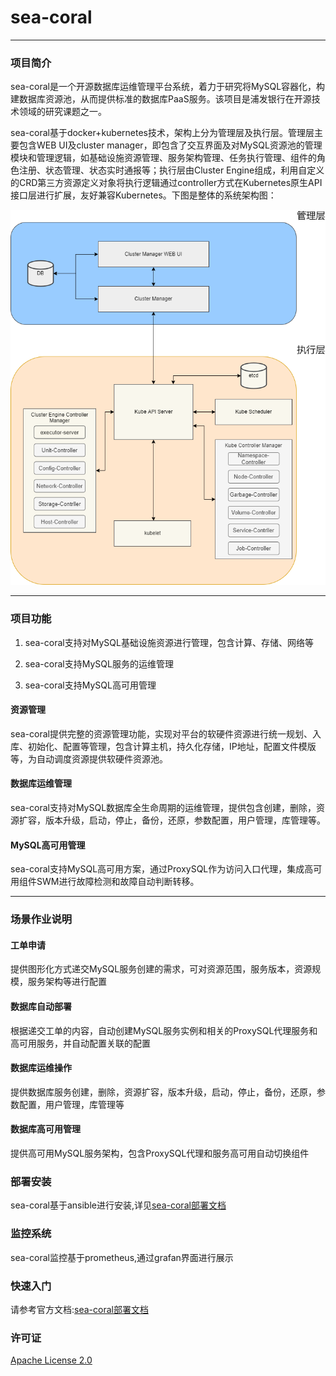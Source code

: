# sea-coral

------


### 项目简介

sea-coral是一个开源数据库运维管理平台系统，着力于研究将MySQL容器化，构建数据库资源池，从而提供标准的数据库PaaS服务。该项目是浦发银行在开源技术领域的研究课题之一。

sea-coral基于docker+kubernetes技术，架构上分为管理层及执行层。管理层主要包含WEB UI及cluster manager，即包含了交互界面及对MySQL资源池的管理模块和管理逻辑，如基础设施资源管理、服务架构管理、任务执行管理、组件的角色注册、状态管理、状态实时通报等；执行层由Cluster Engine组成，利用自定义的CRD第三方资源定义对象将执行逻辑通过controller方式在Kubernetes原生API接口层进行扩展，友好兼容Kubernetes。下图是整体的系统架构图：

![](arch.png)

------

### 项目功能

1. sea-coral支持对MySQL基础设施资源进行管理，包含计算、存储、网络等

2. sea-coral支持MySQL服务的运维管理

3. sea-coral支持MySQL高可用管理


#### **资源管理**

sea-coral提供完整的资源管理功能，实现对平台的软硬件资源进行统一规划、入库、初始化、配置等管理，包含计算主机，持久化存储，IP地址，配置文件模版等，为自动调度资源提供软硬件资源池。

#### **数据库运维管理**

sea-coral支持对MySQL数据库全生命周期的运维管理，提供包含创建，删除，资源扩容，版本升级，启动，停止，备份，还原，参数配置，用户管理，库管理等。

#### **MySQL高可用管理**

sea-coral支持MySQL高可用方案，通过ProxySQL作为访问入口代理，集成高可用组件SWM进行故障检测和故障自动判断转移。

------

### 场景作业说明

#### 工单申请

提供图形化方式递交MySQL服务创建的需求，可对资源范围，服务版本，资源规模，服务架构等进行配置

#### 数据库自动部署

根据递交工单的内容，自动创建MySQL服务实例和相关的ProxySQL代理服务和高可用服务，并自动配置关联的配置

#### 数据库运维操作

提供数据库服务创建，删除，资源扩容，版本升级，启动，停止，备份，还原，参数配置，用户管理，库管理等

#### 数据库高可用管理

提供高可用MySQL服务架构，包含ProxySQL代理和服务高可用自动切换组件

### 部署安装

sea-coral基于ansible进行安装,详见[sea-coral部署文档](./deployment.md)

### 监控系统

sea-coral监控基于prometheus,通过grafan界面进行展示

### 快速入门

请参考官方文档:[sea-coral部署文档](./deployment.md)

### 许可证

[Apache License 2.0](../LICENSE)

#####
